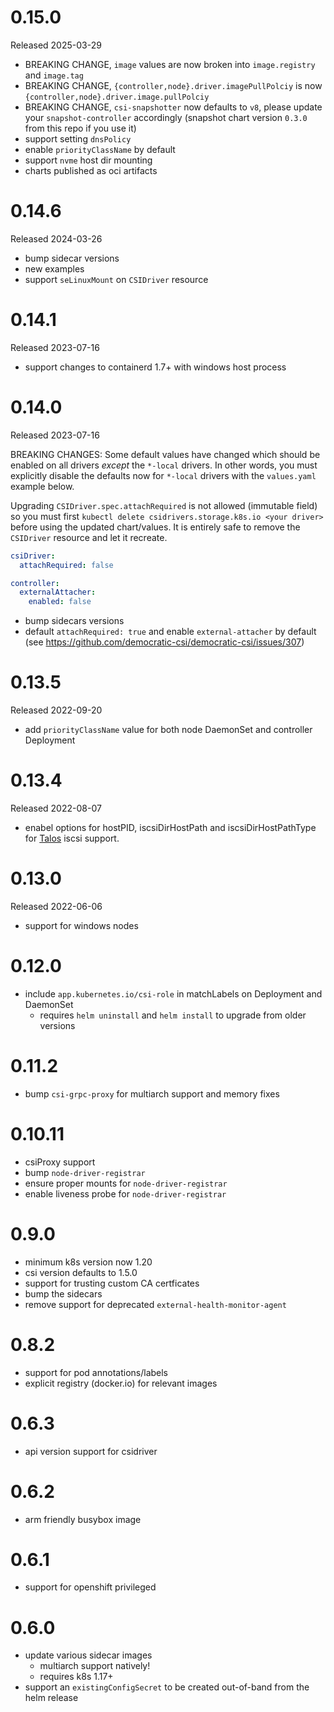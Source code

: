 # 0.15.0

Released 2025-03-29

- BREAKING CHANGE, `image` values are now broken into `image.registry` and `image.tag`
- BREAKING CHANGE, `{controller,node}.driver.imagePullPolciy` is now `{controller,node}.driver.image.pullPolciy`
- BREAKING CHANGE, `csi-snapshotter` now defaults to `v8`, please update your `snapshot-controller` accordingly (snapshot chart version `0.3.0` from this repo if you use it)
- support setting `dnsPolicy`
- enable `priorityClassName` by default
- support `nvme` host dir mounting
- charts published as oci artifacts

# 0.14.6

Released 2024-03-26

- bump sidecar versions
- new examples
- support `seLinuxMount` on `CSIDriver` resource

# 0.14.1

Released 2023-07-16

- support changes to containerd 1.7+ with windows host process

# 0.14.0

Released 2023-07-16

BREAKING CHANGES: Some default values have changed which should be enabled on
all drivers _except_ the `*-local` drivers. In other words, you must explicitly
disable the defaults now for `*-local` drivers with the `values.yaml` example
below.

Upgrading `CSIDriver.spec.attachRequired` is not allowed (immutable field) so
you must first `kubectl delete csidrivers.storage.k8s.io <your driver>` before
using the updated chart/values. It is entirely safe to remove the `CSIDriver`
resource and let it recreate.

```yaml
csiDriver:
  attachRequired: false

controller:
  externalAttacher:
    enabled: false
```

- bump sidecars versions
- default `attachRequired: true` and enable `external-attacher` by default (see https://github.com/democratic-csi/democratic-csi/issues/307)

# 0.13.5

Released 2022-09-20

- add `priorityClassName` value for both node DaemonSet and controller Deployment

# 0.13.4

Released 2022-08-07

- enabel options for hostPID, iscsiDirHostPath and iscsiDirHostPathType for [Talos](https://talos.dev) iscsi support.

# 0.13.0

Released 2022-06-06

- support for windows nodes

# 0.12.0

- include `app.kubernetes.io/csi-role` in matchLabels on Deployment and DaemonSet
  - requires `helm uninstall` and `helm install` to upgrade from older versions

# 0.11.2

- bump `csi-grpc-proxy` for multiarch support and memory fixes

# 0.10.11

- csiProxy support
- bump `node-driver-registrar`
- ensure proper mounts for `node-driver-registrar`
- enable liveness probe for `node-driver-registrar`

# 0.9.0

- minimum k8s version now 1.20
- csi version defaults to 1.5.0
- support for trusting custom CA certficates
- bump the sidecars
- remove support for deprecated `external-health-monitor-agent`

# 0.8.2

- support for pod annotations/labels
- explicit registry (docker.io) for relevant images

# 0.6.3

- api version support for csidriver

# 0.6.2

- arm friendly busybox image

# 0.6.1

- support for openshift privileged

# 0.6.0

- update various sidecar images
  - multiarch support natively!
  - requires k8s 1.17+
- support an `existingConfigSecret` to be created out-of-band from the helm release
